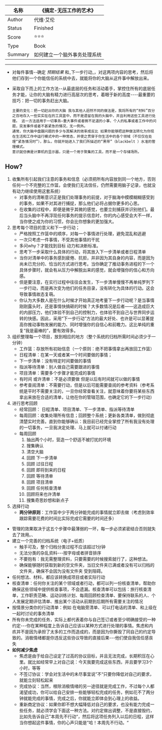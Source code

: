 
| 名称  |《搞定-无压工作的艺术》|
|  ---  |   ---  |
|Author |  代维·艾伦   |
|Status |  Finished   |
|Score  | ⭐⭐⭐  |
|Type   |  Book   |
|Summary| 如何建立一个脑外事务处理系统  |

---

-   对每件事情--确定 _预期结果_ 和_下一步行动_，对这两项内容的思考，然后将他们存到一个你能信任的系统中去，就能将你的大脑从这件事中解放出来。
-   采取自下而上的工作方法--从最底层的任务和活动着手，掌控住所有的底层任务才能，让你的大脑有精力进行高层次的思考，着眼于新的高度----最重要的技巧：把一切的事务赶出大脑。

		主要的变化：把一切赶出你的大脑 我与其他人迥然不同的做法是，我将所有的“材料”百分之百地存入一些实实在在的工具篮中，而不是遗留在我的头脑中，并且利用这些工具进行处理。 这一方法适用于一切事务—重大事件或者微不足道的小事，个人的私事或者工作中的问题，突发事件或者不甚紧急的情况，无一例外。 
		通常，你大脑中盘踞问题的多少与其解决的效率成反比 如果你能够把这种做法转化为你现在生活和工作中运行模式中的一种常态，并使之贯穿于你生活中的各个领域（不仅仅在处理“紧急情况时”），那么，你就开始进入了我们所描述的“黑带”（blackbelt ）水准的管理模式。
		意识就仿佛是计算机的显示器，只是一个用于聚集的工具，而不是一个存储场所。


## How?
1. 收集所有引起我们注意的事务和信息（必须把所有内容放到同一个地方，否则任何一个不完整的工作篮，会使我们无法信任，仍然需要用脑子记录，也就没有动力继续使用这套系统）
    -   对事务的清晰意识正是我们处理事务的前提，对于脑海中模模糊糊感受到的事务，如果不对其进行捕捉，那么他们必将占据你更多的心思。
    -   在收集的过程中，即便是微乎其微的感觉，也要立刻捕获并识别他们。最后当头脑中不再浮现任何事务的提示信息时，你的内心感受会大不一样，当你使之成为你的习惯，你会比你想象的更加强大。
2. 思考每个项目的意义和下一步行动；
    -   严格按照工作篮中的顺序，对每一个事情进行处理，避免混乱和逃避
    -   一次只考虑一件事情，不受其他事情的干扰
    -   多问why？才能找到目标 动力和决断标准。
    -   思考下一步采取什么具体的行动，将其放入下一步清单或者日程清单
    -   当你对清单中的事务感到疲倦、抗拒，并非因为其自身的内容，而是因为尚未已充分的、恰当的方式进行思考。当你确定了推动事务进程的下一个具体步骤时，就会有从压力中解脱出来的感觉，就会增强你的信心和方向感。
    -   但是要注意，在实行过程中往往会发生，下一步清单慢慢不再单纯罗列下一步行动，而是再次变为他们的任务目录，没有转化为具体的行动。这会导致事情故态复萌。
    -   你认为大多数人是在什么时候才开始真正地考量下一步行动呢？是当事情刚刚露头时，还是事情快搞砸的时候？大多数情况是后者——这造成巨大的内部压力，他们体验不到自己的控制力，也体验不到自己与世界同步运转的快感。因此，采用“下一步行动”方法的最大好处、也许是可以显著提高你推动事物发展的能力、同时增强你的自信心和前瞻力。这比单纯的重复“我是最棒的”，要有效得多。
3. 组织整理每一个项目，放到相应的地方（整个系统的归档所需时间必须少于一分钟）
    -   工作篮：存放所有初始信息（一个原则：绝不把事情拿出再放回工作篮）
    -   日程清单：在某一天或者某一个时间要做的事情；
    -   下一步清单：没有特定时间要做的事情
    -   指派等待清单：别人做自己需要跟进的事情
    -   项目清单：需要多个步骤才能完成的事情
    -   有时间 或许清单：不是必须要做 但是以后有时间就可以做的事情
    -   参考查阅清单：不需要行动，但是以后可能需要查阅的参考资料（参考系统是平时不需要关注的，一旦你经常查看关注，就意味着你要将某些东西拿出来放在合适的清单，让他在你的管辖范围，也确定它的下一步行动）
4. 进行思考回顾
    -   经常回顾： 日程清单、项目清单、下一步清单、指派等待清单
    -   每周回顾：收集处理所有信息；回顾整个系统；更新各类清单，做到彻底清楚实时完善。直到你能够确认：我目前已经完全掌控了所有我没有处理的一切事务，一旦我决定处理、马上就可以付诸行动
    -   每周回顾
        1.  抽出两个小时，营造一个舒适不被打扰的环境
        2.  搜集确认
        3.  清空大脑
        4.  回顾 下一步清单
        5.  回顾 过往日程
        6.  回顾 即将到来的日程
        7.  回顾 等待清单
        8.  回顾 项目清单
        9.  回顾 任何核查清单
        10.  回顾将来也许清单
        11.  搜集奇思妙想和新点子
5. 选择行动
    -   **两分钟原则**：工作篮中少于两分钟能完成的事情就立即去做（考虑到效率 跟踪需要花费的时间比实际完成它需要的时间还多）
-   管理的效果取决于这五个步骤中最薄弱的一环，每一步必须紧密结合否则就失去了效用。、
-   建立一个完善的归档系统（电子+纸质）
    -   触手可及，整个归档分类过程不应该超过1分钟
    -   无法分类的杂乱资料---按字母或者拼音排序
    -   不要抱有：我无需整理资料，只要需要的时候搜索就行了，这种想法。
    -   确保能够随时获取到新的空文件夹，当旧文件夹已满或者没有可以归档的文件夹，确保不会因为没有文件夹 受到阻碍。
-   任何想法、材料，都应该转换成项目或者实际行动
-   核查清单：任何你关注的某个领域或者行动，都可以列一份核查清单，帮助你确保这些领域中提供核查事项，不会遗漏。核查清单可以包括：旅行核查清单，工作职责范畴、运动训练计划、每周回顾检查清单、要保持联系的人、个人发展定期评估清单、推出某个活动从前期到后期所有需要关注的情况
-   按情景分类你的行动清单：例如 在电脑旁清单、可以打电话的清单、和上级在一起时讨论的事务清单
-   所有你未完成的任务，实际上都代表着你与自己签订或者至少明确接受的一种约定---你在某种程度上告诉自己应该以某种方式进行处理的事情。焦虑和内疚并不是因为承担了太多的工作而造成的，而是因为你撕毁了同自己的约定导致的。消极情绪都是你违反这些协议导致的直接后果---他们使自我信任感丧失
-   **如何减少焦虑**
    -   焦虑是由于给自己设定了过高的协议目标，并且无法完成，长期积压在心里。就比如经常早上对自己说：今天我要完成这些东西，并且要学习3个小时，等等
    -   不签订协议：学会对生活中的未尽事宜说”不“只要你降低对自己的要求，就能立刻轻松起来
    -   完成协议：当然，根除消极情绪的另一途径就是完成工作，不过每个人都渴望成功，你可以给自己安排一些能够轻松完成的任务，例如花不了两分钟就能完成的事情，完成之后，你就能立即体会到心理上的收益。
    -   重新商定协议：如果你即不想大幅降低对自己的要求，也没有能力完成一些任务，就必须学会下面这一种方法。对约定做出调整，不是直接毁约，比如先告诉自己”本周先不行动“，然后将这项任务列入以后的日程，这样当你想起这件事情，你的心声只能是”哈！本周先不行动。“